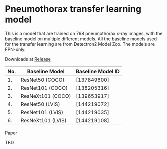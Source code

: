 # Pneumothorax transfer learning model 
This is a model that are trained on 768 pneumothorax x-ray images, with the baseline model on multiple different models.
All the baseline models used for the transfer learning are from Detectron2 Model Zoo.
The models are FPN-only.

Downloads at [Release](https://github.com/xiangyann/PneumothoraxModel2023/releases/latest)


| No.  | Baseline Model | Baseline Model ID |
| ------------- | ------------- | ------ |
| 1. | ResNet50 (COCO) | [137849600]
| 2. | ResNet101 (COCO) | [138205316]
| 3. | ResNeXt101 (COCO) | [139653917]
| 4. | ResNet50 (LVIS) | [144219072]
| 5. | ResNet101 (LVIS) | [144219035]
| 6. | ResNeXt101 (LVIS) | [144219108]


Paper

TBD

